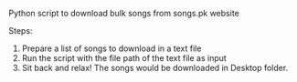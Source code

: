 Python script to download bulk songs from songs.pk website

Steps:
1. Prepare a list of songs to download in a text file
2. Run the script with the file path of the text file as input
3. Sit back and relax!
   The songs would be downloaded in Desktop folder.
